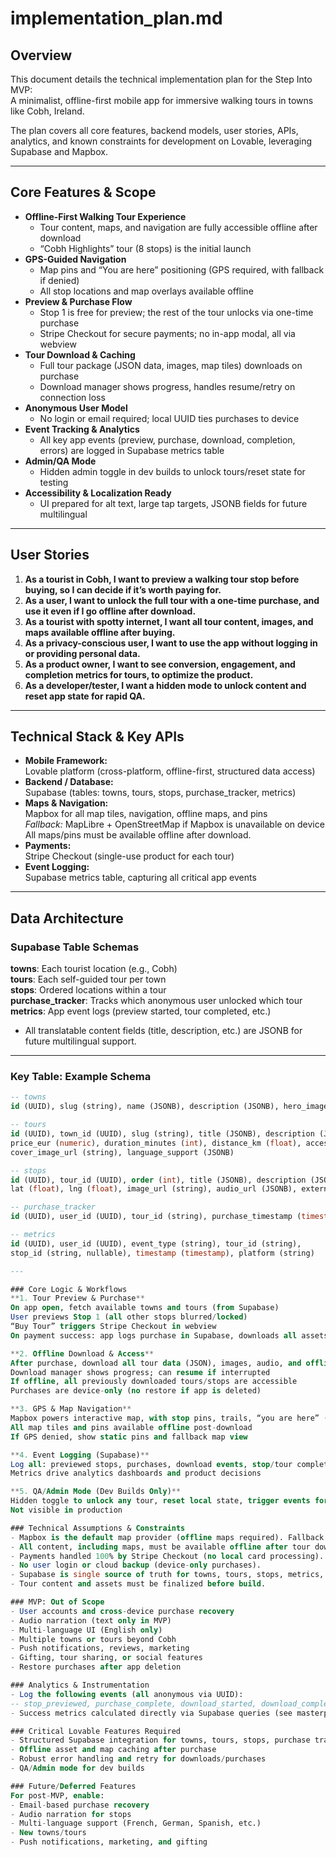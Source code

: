 # implementation_plan.md

## Overview

This document details the technical implementation plan for the Step Into MVP:  
A minimalist, offline-first mobile app for immersive walking tours in towns like Cobh, Ireland.

The plan covers all core features, backend models, user stories, APIs, analytics, and known constraints for development on Lovable, leveraging Supabase and Mapbox.

---

## Core Features & Scope

- **Offline-First Walking Tour Experience**
    - Tour content, maps, and navigation are fully accessible offline after download
    - “Cobh Highlights” tour (8 stops) is the initial launch
- **GPS-Guided Navigation**
    - Map pins and “You are here” positioning (GPS required, with fallback if denied)
    - All stop locations and map overlays available offline
- **Preview & Purchase Flow**
    - Stop 1 is free for preview; the rest of the tour unlocks via one-time purchase
    - Stripe Checkout for secure payments; no in-app modal, all via webview
- **Tour Download & Caching**
    - Full tour package (JSON data, images, map tiles) downloads on purchase
    - Download manager shows progress, handles resume/retry on connection loss
- **Anonymous User Model**
    - No login or email required; local UUID ties purchases to device
- **Event Tracking & Analytics**
    - All key app events (preview, purchase, download, completion, errors) are logged in Supabase metrics table
- **Admin/QA Mode**
    - Hidden admin toggle in dev builds to unlock tours/reset state for testing
- **Accessibility & Localization Ready**
    - UI prepared for alt text, large tap targets, JSONB fields for future multilingual

---

## User Stories

1. **As a tourist in Cobh, I want to preview a walking tour stop before buying, so I can decide if it’s worth paying for.**
2. **As a user, I want to unlock the full tour with a one-time purchase, and use it even if I go offline after download.**
3. **As a tourist with spotty internet, I want all tour content, images, and maps available offline after buying.**
4. **As a privacy-conscious user, I want to use the app without logging in or providing personal data.**
5. **As a product owner, I want to see conversion, engagement, and completion metrics for tours, to optimize the product.**
6. **As a developer/tester, I want a hidden mode to unlock content and reset app state for rapid QA.**

---

## Technical Stack & Key APIs

- **Mobile Framework:**  
  Lovable platform (cross-platform, offline-first, structured data access)
- **Backend / Database:**  
  Supabase (tables: towns, tours, stops, purchase_tracker, metrics)
- **Maps & Navigation:**  
  Mapbox for all map tiles, navigation, offline maps, and pins  
  *Fallback:* MapLibre + OpenStreetMap if Mapbox is unavailable on device  
  All maps/pins must be available offline after download.
- **Payments:**  
  Stripe Checkout (single-use product for each tour)
- **Event Logging:**  
  Supabase metrics table, capturing all critical app events

---

## Data Architecture

### Supabase Table Schemas

**towns**: Each tourist location (e.g., Cobh)  
**tours**: Each self-guided tour per town  
**stops**: Ordered locations within a tour  
**purchase_tracker**: Tracks which anonymous user unlocked which tour  
**metrics**: App event logs (preview started, tour completed, etc.)

- All translatable content fields (title, description, etc.) are JSONB for future multilingual support.

---

### Key Table: Example Schema

```sql
-- towns
id (UUID), slug (string), name (JSONB), description (JSONB), hero_image_url (string)

-- tours
id (UUID), town_id (UUID), slug (string), title (JSONB), description (JSONB),
price_eur (numeric), duration_minutes (int), distance_km (float), accessibility (string),
cover_image_url (string), language_support (JSONB)

-- stops
id (UUID), tour_id (UUID), order (int), title (JSONB), description (JSONB),
lat (float), lng (float), image_url (string), audio_url (JSONB), external_url (JSONB)

-- purchase_tracker
id (UUID), user_id (UUID), tour_id (string), purchase_timestamp (timestamp), platform (string)

-- metrics
id (UUID), user_id (UUID), event_type (string), tour_id (string),
stop_id (string, nullable), timestamp (timestamp), platform (string)

---

### Core Logic & Workflows
**1. Tour Preview & Purchase**
On app open, fetch available towns and tours (from Supabase)
User previews Stop 1 (all other stops blurred/locked)
“Buy Tour” triggers Stripe Checkout in webview
On payment success: app logs purchase in Supabase, downloads all assets, unlocks full map view

**2. Offline Download & Access**
After purchase, download all tour data (JSON), images, audio, and offline map tiles
Download manager shows progress; can resume if interrupted
If offline, all previously downloaded tours/stops are accessible
Purchases are device-only (no restore if app is deleted)

**3. GPS & Map Navigation**
Mapbox powers interactive map, with stop pins, trails, “you are here” (if GPS allowed)
All map tiles and pins available offline post-download
If GPS denied, show static pins and fallback map view

**4. Event Logging (Supabase)**
Log all: previewed stops, purchases, download events, stop/tour completion, download errors
Metrics drive analytics dashboards and product decisions

**5. QA/Admin Mode (Dev Builds Only)**
Hidden toggle to unlock any tour, reset local state, trigger events for testing
Not visible in production

### Technical Assumptions & Constraints
- Mapbox is the default map provider (offline maps required). Fallback: OpenStreetMap/MapLibre if Mapbox fails or is unsupported.
- All content, including maps, must be available offline after tour download.
- Payments handled 100% by Stripe Checkout (no local card processing).
- No user login or cloud backup (device-only purchases).
- Supabase is single source of truth for towns, tours, stops, metrics, purchases.
- Tour content and assets must be finalized before build.

### MVP: Out of Scope
- User accounts and cross-device purchase recovery
- Audio narration (text only in MVP)
- Multi-language UI (English only)
- Multiple towns or tours beyond Cobh
- Push notifications, reviews, marketing
- Gifting, tour sharing, or social features
- Restore purchases after app deletion

### Analytics & Instrumentation
- Log the following events (all anonymous via UUID):
-- stop_previewed, purchase_complete, download_started, download_completed, stop_viewed, tour_completed, download_error
- Success metrics calculated directly via Supabase queries (see masterplan)

### Critical Lovable Features Required
- Structured Supabase integration for towns, tours, stops, purchase tracking, and metrics
- Offline asset and map caching after purchase
- Robust error handling and retry for downloads/purchases
- QA/Admin mode for dev builds

### Future/Deferred Features
For post-MVP, enable:
- Email-based purchase recovery
- Audio narration for stops
- Multi-language support (French, German, Spanish, etc.)
- New towns/tours
- Push notifications, marketing, and gifting

